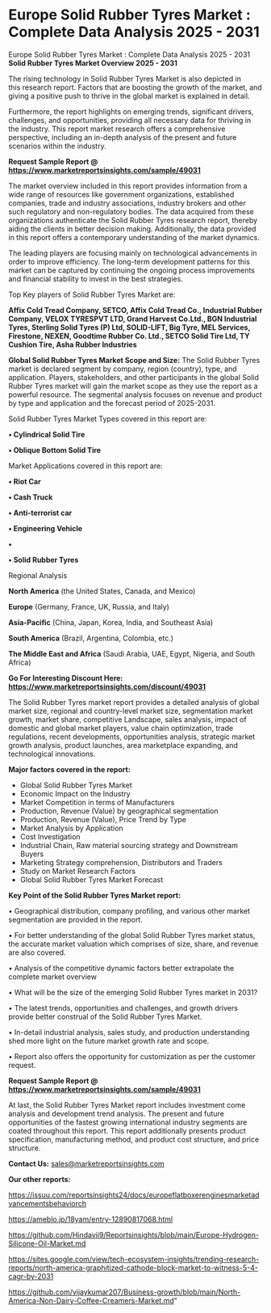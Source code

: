 # Europe Solid Rubber Tyres Market : Complete Data Analysis 2025 - 2031
Europe Solid Rubber Tyres Market : Complete Data Analysis 2025 - 2031
<Strong> Solid Rubber Tyres Market Overview 2025 - 2031</strong>

The rising technology in Solid Rubber Tyres Market is also depicted in this research report. Factors that are boosting the growth of the market, and giving a positive push to thrive in the global market is explained in detail.

Furthermore, the report highlights on emerging trends, significant drivers, challenges, and opportunities, providing all necessary data for thriving in the industry. This report market research offers a comprehensive perspective, including an in-depth analysis of the present and future scenarios within the industry.

<strong>Request Sample Report @ <a href=https://www.marketreportsinsights.com/sample/49031>https://www.marketreportsinsights.com/sample/49031</a></strong>

The market overview included in this report provides information from a wide range of resources like government organizations, established companies, trade and industry associations, industry brokers and other such regulatory and non-regulatory bodies. The data acquired from these organizations authenticate the Solid Rubber Tyres research report, thereby aiding the clients in better decision making. Additionally, the data provided in this report offers a contemporary understanding of the market dynamics.

The leading players are focusing mainly on technological advancements in order to improve efficiency. The long-term development patterns for this market can be captured by continuing the ongoing process improvements and financial stability to invest in the best strategies.

Top Key players of Solid Rubber Tyres Market are:

<strong>Affix Cold Tread Company, SETCO, Affix Cold Tread Co., Industrial Rubber Company, VELOX TYRESPVT LTD, Grand Harvest Co.Ltd., BGN Industrial Tyres, Sterling Solid Tyres (P) Ltd, SOLID-LIFT, Big Tyre, MEL Services, Firestone, NEXEN, Goodtime Rubber Co. Ltd., SETCO Solid Tire Ltd, TY Cushion Tire, Asha Rubber Industries</strong>

<strong><b>Global Solid Rubber Tyres Market Scope and Size:</b></strong>
The Solid Rubber Tyres market is declared segment by company, region (country), type, and application. Players, stakeholders, and other participants in the global Solid Rubber Tyres market will gain the market scope as they use the report as a powerful resource. The segmental analysis focuses on revenue and product by type and application and the forecast period of 2025-2031.

Solid Rubber Tyres Market Types covered in this report are:

<strong>•  Cylindrical Solid Tire

•  Oblique Bottom Solid Tire</strong>

Market Applications covered in this report are:

<strong>•  Riot Car

•  Cash Truck

•  Anti-terrorist car

•  Engineering Vehicle

•  

•  Solid Rubber Tyres</strong> 

Regional Analysis

<strong>North America</strong> (the United States, Canada, and Mexico)

<strong>Europe</strong> (Germany, France, UK, Russia, and Italy)

<strong>Asia-Pacific</strong> (China, Japan, Korea, India, and Southeast Asia)

<strong>South America</strong> (Brazil, Argentina, Colombia, etc.)

<strong>The Middle East and Africa</strong> (Saudi Arabia, UAE, Egypt, Nigeria, and South Africa)

<strong>Go For Interesting Discount Here: <a href=https://www.marketreportsinsights.com/discount/49031>https://www.marketreportsinsights.com/discount/49031</a></strong>

The Solid Rubber Tyres market report provides a detailed analysis of global market size, regional and country-level market size, segmentation market growth, market share, competitive Landscape, sales analysis, impact of domestic and global market players, value chain optimization, trade regulations, recent developments, opportunities analysis, strategic market growth analysis, product launches, area marketplace expanding, and technological innovations.

<strong><b>Major factors covered in the report:</b></strong>
<ul>
  <li>Global Solid Rubber Tyres Market </li>
  <li>Economic Impact on the Industry</li>
  <li>Market Competition in terms of Manufacturers</li>
  <li>Production, Revenue (Value) by geographical segmentation</li>
  <li>Production, Revenue (Value), Price Trend by Type</li>
  <li>Market Analysis by Application</li>
  <li>Cost Investigation</li>
  <li>Industrial Chain, Raw material sourcing strategy and Downstream Buyers</li>
  <li>Marketing Strategy comprehension, Distributors and Traders</li>
  <li>Study on Market Research Factors</li>
  <li>Global Solid Rubber Tyres Market Forecast</li>
</ul>

<strong><b>Key Point of the Solid Rubber Tyres Market report:</b></strong>

• Geographical distribution, company profiling, and various other market segmentation are provided in the report.

• For better understanding of the global Solid Rubber Tyres market status, the accurate market valuation which comprises of size, share, and revenue are also covered.

• Analysis of the competitive dynamic factors better extrapolate the complete market overview

• What will be the size of the emerging Solid Rubber Tyres market in 2031?

• The latest trends, opportunities and challenges, and growth drivers provide better construal of the Solid Rubber Tyres Market.

• In-detail industrial analysis, sales study, and production understanding shed more light on the future market growth rate and scope.

• Report also offers the opportunity for customization as per the customer request.

<strong>Request Sample Report @ <a href=https://www.marketreportsinsights.com/sample/49031>https://www.marketreportsinsights.com/sample/49031</a></strong>

At last, the Solid Rubber Tyres Market report includes investment come analysis and development trend analysis. The present and future opportunities of the fastest growing international industry segments are coated throughout this report. This report additionally presents product specification, manufacturing method, and product cost structure, and price structure.

<strong>Contact Us:</strong>
sales@marketreportsinsights.com

<strong>Our other reports:</strong>

<a href=https://issuu.com/reportsinsights24/docs/europeflatboxerenginesmarketadvancementsbehaviorch>https://issuu.com/reportsinsights24/docs/europeflatboxerenginesmarketadvancementsbehaviorch</a>

<a href=https://ameblo.jp/18yam/entry-12890817068.html>https://ameblo.jp/18yam/entry-12890817068.html</a>

<a href=https://github.com/Hindavii9/Reportsinsights/blob/main/Europe-Hydrogen-Silicone-Oil-Market.md>https://github.com/Hindavii9/Reportsinsights/blob/main/Europe-Hydrogen-Silicone-Oil-Market.md</a>

<a href=https://sites.google.com/view/tech-ecosystem-insights/trending-research-reports/north-america-graphitized-cathode-block-market-to-witness-5-4-cagr-by-2031>https://sites.google.com/view/tech-ecosystem-insights/trending-research-reports/north-america-graphitized-cathode-block-market-to-witness-5-4-cagr-by-2031</a>

<a href=https://github.com/vijaykumar207/Business-growth/blob/main/North-America-Non-Dairy-Coffee-Creamers-Market.md>https://github.com/vijaykumar207/Business-growth/blob/main/North-America-Non-Dairy-Coffee-Creamers-Market.md</a>"
